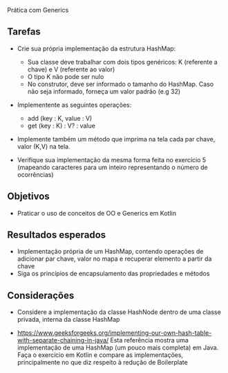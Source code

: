 Prática com Generics

## Tarefas
- Crie sua própria implementação da estrutura HashMap:
	- Sua classe deve trabalhar com dois tipos genéricos: K (referente a chave) e  V (referente ao valor) 
	- O tipo K não pode ser nulo 
	- No construtor, deve ser informado o tamanho do HashMap. Caso não seja informado, forneça um valor padrão (e.g 32)

- Implementente as seguintes operações:
	- add (key : K, value : V)
	- get (key : K) : V? : value

- Implemente também um método que imprima na tela cada par chave, valor (K,V) na tela. 

- Verifique sua implementação da mesma forma feita no exercício 5 (mapeando caracteres para um inteiro representando o número de ocorrências)   

## Objetivos
- Praticar o uso de conceitos de OO e Generics em Kotlin

## Resultados esperados
- Implementação própria de um HashMap, contendo operações de adicionar par chave, valor no mapa e recuperar elemento a partir da chave
- Siga os princípios de encapsulamento das propriedades e métodos

## Considerações
- Considere a implementação da classe HashNode dentro de uma classe privada, interna da classe HashMap
 
- https://www.geeksforgeeks.org/implementing-our-own-hash-table-with-separate-chaining-in-java/
Esta referência mostra uma implementação de uma HashMap (um pouco mais completa) em Java.
Faça o exercício em Kotlin e compare as implementações, principalmente no que diz respeito à redução de Boilerplate


